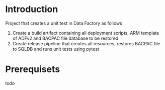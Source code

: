 # Introduction 
Project that creates a unit test in Data Factory as follows
1.	Create a build artifact containing all deployment scripts, ARM template of ADFv2 and BACPAC file database to be restored
2.	Create release pipeline that creates all resources, restores BACPAC file to SQLDB and runs unit tests using pytest

# Prerequisets
todo
